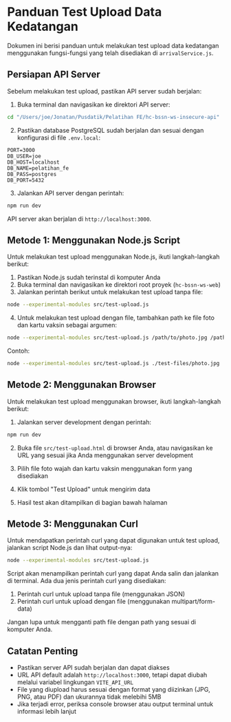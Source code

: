 # Panduan Test Upload Data Kedatangan

Dokumen ini berisi panduan untuk melakukan test upload data kedatangan menggunakan fungsi-fungsi yang telah disediakan di `arrivalService.js`.

## Persiapan API Server

Sebelum melakukan test upload, pastikan API server sudah berjalan:

1. Buka terminal dan navigasikan ke direktori API server:

```bash
cd "/Users/joe/Jonatan/Pusdatik/Pelatihan FE/hc-bssn-ws-insecure-api"
```

2. Pastikan database PostgreSQL sudah berjalan dan sesuai dengan konfigurasi di file `.env.local`:

```
PORT=3000
DB_USER=joe
DB_HOST=localhost
DB_NAME=pelatihan_fe
DB_PASS=postgres
DB_PORT=5432
```

3. Jalankan API server dengan perintah:

```bash
npm run dev
```

API server akan berjalan di `http://localhost:3000`.

## Metode 1: Menggunakan Node.js Script

Untuk melakukan test upload menggunakan Node.js, ikuti langkah-langkah berikut:

1. Pastikan Node.js sudah terinstal di komputer Anda
2. Buka terminal dan navigasikan ke direktori root proyek (`hc-bssn-ws-web`)
3. Jalankan perintah berikut untuk melakukan test upload tanpa file:

```bash
node --experimental-modules src/test-upload.js
```

4. Untuk melakukan test upload dengan file, tambahkan path ke file foto dan kartu vaksin sebagai argumen:

```bash
node --experimental-modules src/test-upload.js /path/to/photo.jpg /path/to/vaccine_card.pdf
```

Contoh:

```bash
node --experimental-modules src/test-upload.js ./test-files/photo.jpg ./test-files/vaccine.pdf
```

## Metode 2: Menggunakan Browser

Untuk melakukan test upload menggunakan browser, ikuti langkah-langkah berikut:

1. Jalankan server development dengan perintah:

```bash
npm run dev
```

2. Buka file `src/test-upload.html` di browser Anda, atau navigasikan ke URL yang sesuai jika Anda menggunakan server development

3. Pilih file foto wajah dan kartu vaksin menggunakan form yang disediakan

4. Klik tombol "Test Upload" untuk mengirim data

5. Hasil test akan ditampilkan di bagian bawah halaman

## Metode 3: Menggunakan Curl

Untuk mendapatkan perintah curl yang dapat digunakan untuk test upload, jalankan script Node.js dan lihat output-nya:

```bash
node --experimental-modules src/test-upload.js
```

Script akan menampilkan perintah curl yang dapat Anda salin dan jalankan di terminal. Ada dua jenis perintah curl yang disediakan:

1. Perintah curl untuk upload tanpa file (menggunakan JSON)
2. Perintah curl untuk upload dengan file (menggunakan multipart/form-data)

Jangan lupa untuk mengganti path file dengan path yang sesuai di komputer Anda.

## Catatan Penting

- Pastikan server API sudah berjalan dan dapat diakses
- URL API default adalah `http://localhost:3000`, tetapi dapat diubah melalui variabel lingkungan `VITE_API_URL`
- File yang diupload harus sesuai dengan format yang diizinkan (JPG, PNG, atau PDF) dan ukurannya tidak melebihi 5MB
- Jika terjadi error, periksa console browser atau output terminal untuk informasi lebih lanjut